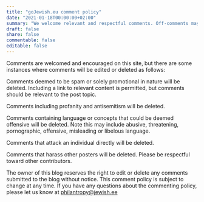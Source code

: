```yaml
---
title: "goJewish.eu comment policy"
date: "2021-01-18T00:00:00+02:00"
summary: "We welcome relevant and respectful comments. Off-comments may be removed."
draft: false
share: false
commentable: false
editable: false
---
```

Comments are welcomed and encouraged on this site, but there are some instances where comments will be edited or deleted as follows:

Comments deemed to be spam or solely promotional in nature will be deleted. Including a link to relevant content is permitted, but comments should be relevant to the post topic.

Comments including profanity and antisemitism will be deleted.

Comments containing language or concepts that could be deemed offensive will be deleted. Note this may include abusive, threatening, pornographic, offensive, misleading or libelous language.

Comments that attack an individual directly will be deleted.

Comments that harass other posters will be deleted. Please be respectful toward other contributors.

The owner of this blog reserves the right to edit or delete any comments submitted to the blog without notice. This comment policy is subject to change at any time. If you have any questions about the commenting policy, please let us know at philantropy@jewish.ee
 